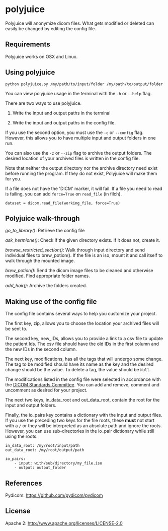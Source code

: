 polyjuice
======

Polyjuice will anonymize dicom files. What gets modified or deleted can easily be changed by editing the config file.

## Requirements

Polyjuice works on OSX and Linux.

## Using polyjuice

`python polyjuice.py /my/path/to/input/folder /my/path/to/output/folder`

You can view polyjuice usage in the terminal with the `-h` or `--help` flag.

There are two ways to use polyjuice.

1. Write the input and output paths in the terminal

2. Write the input and output paths in the config file.

If you use the second option, you must use the `-c` or `--config` flag. However, this allows you to have multiple input and output folders in one run.

You can also use the `-z` or `--zip` flag to archive the output folders. The desired location of your archived files is written in the config file.

Note that neither the output directory nor the archive directory need exist before running the program. If they do not exist, Polyjuice will make them for you.

If a file does not have the 'DICM' marker, it will fail. If a file you need to read is failing, you can add `force=True` on `read_file` (in filch).

`dataset = dicom.read_file(working_file, force=True)`

## Polyjuice walk-through

*go_to_library()*: Retrieve the config file

*ask_hermione()*: Check if the given directory exists. If it does not, create it.

*browse_restricted_section()*: Walk through input directory and send individual files to brew_potion(). If the file is an iso, mount it and call itself to walk through the mounted image.

*brew_potion()*: Send the dicom image files to be cleaned and otherwise modified. Find appropriate folder names.

*add_hair()*: Archive the folders created.

## Making use of the config file

The config file contains several ways to help you customize your project.

The first key, zip, allows you to choose the location your archived files will be sent to.

The second key, new_IDs, allows you to provide a link to a csv file to update the patient Ids. The csv file should have the old IDs in the first column and the new IDs in the second column.

The next key, modifications, has all the tags that will undergo some change. The tag to be modified should have its name as the key and the desired change should be the value. To delete a tag, the value should be `Null`.

The modifications listed in the config file were selected in accordance with the [DICOM Standards Committee](ftp://medical.nema.org/medical/dicom/final/sup55_ft.pdf). You can add and remove, comment and uncomment as desired for your project.

The next two keys, in_data_root and out_data_root, contain the root for the input and output folders.

Finally, the io_pairs key contains a dictionary with the input and output files. If you use the preceding two keys for the file roots, these **must** not start with a `/` or they will be interpreted as an absolute path and ignore the roots. However, you can use sub-directories in the io_pair dictionary while still using the roots.

```
in_data_root: /my/root/input/path
out_data_root: /my/root/output/path

io_pairs:
    - input: with/sub/directory/my_file.iso
    - output: output_folder
```

References
------

Pydicom: <https://github.com/pydicom/pydicom>

License
------

Apache 2: <http://www.apache.org/licenses/LICENSE-2.0>
